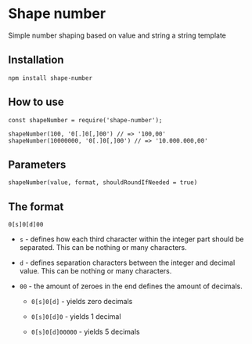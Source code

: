 # Shape number

Simple number shaping based on value and string a string template

## Installation
```
npm install shape-number
```

## How to use

```
const shapeNumber = require('shape-number');

shapeNumber(100, '0[.]0[,]00') // => '100,00'
shapeNumber(10000000, '0[.]0[,]00') // => '10.000.000,00'
```

## Parameters

```
shapeNumber(value, format, shouldRoundIfNeeded = true)
```

## The format

`0[s]0[d]00`

- `s` - defines how each third character within the integer part should be separated. This can be nothing or many characters.

- `d` - defines separation characters between the integer and decimal value. This can be nothing or many characters.

- `00` - the amount of zeroes in the end defines the amount of decimals.

  - `0[s]0[d]` - yields zero decimals

  - `0[s]0[d]0` - yields 1 decimal

  - `0[s]0[d]00000` - yields 5 decimals

